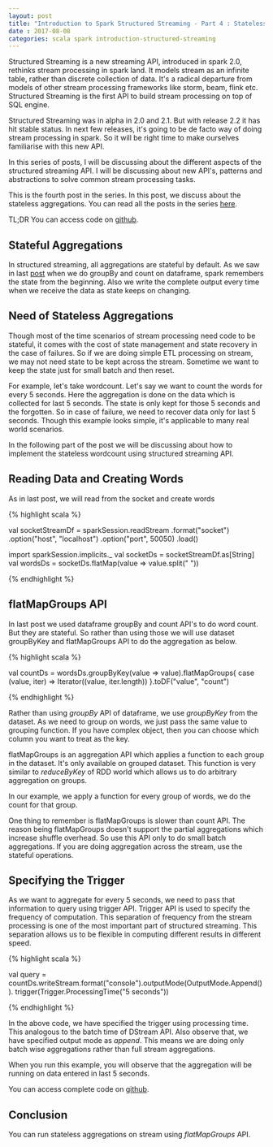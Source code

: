 ```yaml
---
layout: post
title: "Introduction to Spark Structured Streaming - Part 4 : Stateless Aggregations"
date : 2017-08-08
categories: scala spark introduction-structured-streaming
---
```

Structured Streaming is a new streaming API, introduced in spark 2.0, rethinks stream processing in spark land. It models stream
as an infinite table, rather than discrete collection of data. It's a radical departure from models of other stream processing frameworks like
storm, beam, flink etc. Structured Streaming is the first API to build stream processing on top of SQL engine.

Structured Streaming was in alpha in 2.0 and 2.1. But with release 2.2 it has hit stable status. In next few releases,
it's going to be de facto way of doing stream processing in spark. So it will be right time to make ourselves familiarise
with this new API.

In this series of posts, I will be discussing about the different aspects of the structured streaming API. I will be discussing about
new API's, patterns and abstractions to solve common stream processing tasks. 

This is the fourth post in the series. In this post, we discuss about the stateless aggregations. You 
can read all the posts in the series [here](/categories/introduction-structured-streaming).

TL;DR You can access code on [github](https://github.com/phatak-dev/spark2.0-examples/tree/master/src/main/scala/com/madhukaraphatak/examples/sparktwo/streaming).

## Stateful Aggregations
In structured streaming, all aggregations are stateful by default. As we saw in last [post](/introduction-to-spark-structured-streaming-part-3) when we do groupBy and count on dataframe, spark remembers the state from the beginning. Also we write the complete output every time when we receive the data as state keeps on changing.

## Need of Stateless Aggregations

Though most of the time scenarios of stream processing need code to be stateful, it comes with the cost of state management and state recovery in the case of failures. So if we are doing simple ETL processing on stream, we may not need state to be kept across the stream. Sometime we want to keep
the state just for small batch and then reset.

For example, let's take wordcount. Let's say we want to count the words for every 5 seconds. Here the aggregation is done on the data which
is collected for last 5 seconds. The state is only kept for those 5 seconds and the forgotten. So in case of failure, we need to recover data only for last 5 seconds. Though this example looks simple, it's applicable to many real world scenarios.

In the following part of the post we will be discussing about how to implement the stateless wordcount using structured streaming API.

## Reading Data and Creating Words

As in last post, we will read from the socket and create words

{% highlight scala %}

val socketStreamDf = sparkSession.readStream
  .format("socket")
  .option("host", "localhost")
  .option("port", 50050)
  .load()

import sparkSession.implicits._
val socketDs = socketStreamDf.as[String]
val wordsDs = socketDs.flatMap(value ⇒ value.split(" "))

{% endhighlight %}

## flatMapGroups API

In last post we used dataframe groupBy and count API's to do word count. But they are stateful. So rather than using those we will use dataset
groupByKey and flatMapGroups API to do the aggregation as below.

{% highlight scala %}

val countDs = wordsDs.groupByKey(value ⇒ value).flatMapGroups{
  case (value, iter) ⇒ Iterator((value, iter.length))
}.toDF("value", "count")

{% endhighlight %}

Rather than using *groupBy* API of dataframe, we use *groupByKey* from the dataset. As we need to group on words, we just pass the same
value to grouping function. If you have complex object, then you can choose which column you want to treat as the key.

flatMapGroups is an aggregation API which applies a function to each group in the dataset. It's only available on grouped dataset. This
function is very similar to *reduceByKey* of RDD world which allows us to do arbitrary aggregation on groups.

In our example, we apply a function for every group of words, we do the count for that group. 

One thing to remember is flatMapGroups is slower than count API. The reason being flatMapGroups doesn't support the partial aggregations which increase shuffle overhead. So use this API only to do small batch aggregations. If you are doing aggregation across the stream, use the stateful operations.

## Specifying the Trigger

As we want to aggregate for every 5 seconds, we need to pass that information to query using trigger API. Trigger API is used to specify the frequency of computation. This separation of frequency from the stream processing is one of the most important part of structured streaming. This separation allows us to be flexible in computing different results in different speed.

{% highlight scala %}

val query =
 countDs.writeStream.format("console").outputMode(OutputMode.Append()).
   trigger(Trigger.ProcessingTime("5 seconds"))

{% endhighlight %}

In the above code, we have specified the trigger using processing time. This analogous to the batch time of DStream API. Also observe that, we have specified output mode as *append*. This means we are doing only batch wise aggregations rather than full stream aggregations.

When you run this example, you will observe that the aggregation will be running on data entered in last 5 seconds.

You can access complete code on [github](https://github.com/phatak-dev/spark2.0-examples/blob/master/src/main/scala/com/madhukaraphatak/examples/sparktwo/streaming/StatelessWordCount.scala).

## Conclusion

You can run stateless aggregations on stream using *flatMapGroups* API.

